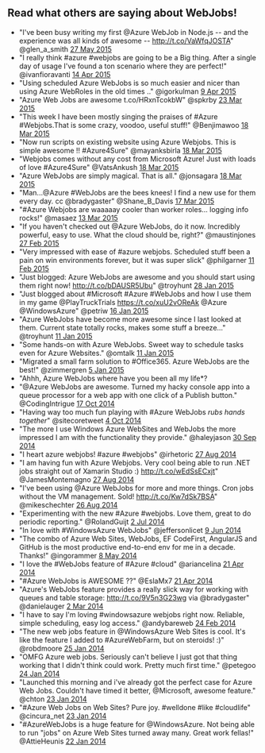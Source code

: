 ## Read what others are saying about WebJobs!

- "I've been busy writing my first @Azure WebJob in Node.js -- and the experience was all kinds of awesome -- http://t.co/VaWfqJOSTA" @glen_a_smith [27 May 2015](http://twitter.com/#!/glen_a_smith/status/603497290666364928)
- "I really think #azure #webjobs are going to be a Big thing. After a single day of usage I've found a ton scenario where they are perfect!" @ivanfioravanti [14 Apr 2015](http://twitter.com/#!/ivanfioravanti/status/588093948712845313)
- "Using scheduled Azure WebJobs is so much easier and nicer than using Azure WebRoles in the old times .." @igorkulman [9 Apr 2015](http://twitter.com/#!/igorkulman/status/586127091227348992)
- "Azure Web Jobs are awesome t.co/HRxnTcokbW" @spkrby [23 Mar 2015](http://twitter.com/#!/spkrby/status/580161768615362560)
- "This week I have been mostly singing the praises of #Azure #Webjobs.That is some crazy, voodoo, useful stuff!" @Benjimawoo [18 Mar 2015](http://twitter.com/#!/Benjimawoo/status/578287671790977024)
- "Now run scripts on existing website using Azure Webjobs. This is simple awesome !! #Azure4Sure" @mayanksbirla [18 Mar 2015](http://twitter.com/#!/mayanksbirla/status/578159423538872320)
- "Webjobs comes without any cost from Microsoft Azure! Just with loads of love #Azure4Sure" @VatsAnkush [18 Mar 2015](http://twitter.com/#!/VatsAnkush/status/578156087150387200)
- "Azure WebJobs are simply magical. That is all." @jonsagara [18 Mar 2015](http://twitter.com/#!/jonsagara/status/578114307923181568)
- "Man...@Azure #WebJobs are the bees knees! I find a new use for them every day. cc @bradygaster" @Shane_B_Davis [17 Mar 2015](http://twitter.com/#!/Shane_B_Davis/status/577892794292912128)
- "#Azure Webjobs are waaaaay cooler than worker roles... logging info rocks!" @masaez [13 Mar 2015](http://twitter.com/#!/masaez/status/576370583581143041)
- "If you haven't checked out @Azure WebJobs, do it now. Incredibly powerful, easy to use. What the cloud should be, right?" @maustinjones [27 Feb 2015](http://twitter.com/#!/maustinjones/status/571322627903528960)
- "Very impressed with ease of #azure webjobs. Scheduled stuff been a pain on win environments forever, but it was super slick" @philgarner [11 Feb 2015](http://twitter.com/#!/philgarner/status/565549442800316417)
- "Just blogged: Azure WebJobs are awesome and you should start using them right now! http://t.co/bDAUSR5Ubu" @troyhunt [28 Jan 2015](http://twitter.com/#!/troyhunt/status/560349928149757954)
- "Just blogged about #Microsoft #Azure #WebJobs and how I use them in my game @PlayTruckTrials  https://t.co/xuU2vOReAk @Azure @WindowsAzure" @petriw [16 Jan 2015](http://twitter.com/#!/petriw/status/556053417278574592)
- "Azure WebJobs have become more awesome since I last looked at them. Current state totally rocks, makes some stuff a breeze..." @troyhunt [11 Jan 2015](http://twitter.com/#!/troyhunt/status/554528985195884544)
- "Some hands-on with Azure WebJobs. Sweet way to schedule tasks even for Azure Websites." @omtalk [11 Jan 2015](http://twitter.com/#!/omtalk/status/554278548622438400)
- "Migrated a small farm solution to #Office365. Azure WebJobs are the best!" @zimmergren [5 Jan 2015](http://twitter.com/#!/zimmergren/status/552212539132870657)
- "Ahhh, Azure WebJobs where have you been all my life*?
- "@Azure WebJobs are awesome. Turned my hacky console app into a queue processor for a web app with one click of a Publish button." @CodingIntrigue [17 Oct 2014](http://twitter.com/#!/CodingIntrigue/status/523042405654990848)
- "Having way too much fun playing with #Azure WebJobs *rubs hands together*" @sitecoretweet [4 Oct 2014](http://twitter.com/#!/sitecoretweet/status/518494230738898944)
- "The more I use Windows Azure WebSites and WebJobs the more impressed I am with the functionality they provide." @haleyjason [30 Sep 2014](http://twitter.com/#!/haleyjason/status/517051023093792768)
- "I heart azure webjobs!  #azure #webjobs" @irhetoric [27 Aug 2014](http://twitter.com/#!/irhetoric/status/504696653773668352)
- "I am having fun with Azure Webjobs. Very cool being able to run .NET jobs straight out of Xamarin Studio :) http://t.co/wEdSsECxjt" @JamesMontemagno [27 Aug 2014](http://twitter.com/#!/JamesMontemagno/status/504530307165351936)
- "I've been using @Azure WebJobs for more and more things. Cron jobs without the VM management. Sold! http://t.co/Kw7dSk7BSA" @mikeschechter [26 Aug 2014](http://twitter.com/#!/mikeschechter/status/504316796942311424)
- "Experimenting with the new #Azure #webjobs. Love them, great to do periodic reporting." @RolandGuijt [2 Jul 2014](http://twitter.com/#!/RolandGuijt/status/484254627786137600)
- "In love with #WindowsAzure WebJobs" @jeffersonlicet [9 Jun 2014](http://twitter.com/#!/jeffersonlicet/status/476038376353984513)
- "The combo of Azure Web Sites, WebJobs, EF CodeFirst, AngularJS and GitHub is the most productive end-to-end env for me in a decade. Thanks!" @ingorammer [8 May 2014](http://twitter.com/#!/ingorammer/status/464425805917859840)
- "I love the #WebJobs feature of #Azure #cloud" @ariancelina [21 Apr 2014](http://twitter.com/#!/ariancelina/status/458333510970134528)
- "#Azure WebJobs is AWESOME ??" @EslaMx7 [21 Apr 2014](http://twitter.com/#!/EslaMx7/status/458247964851732480)
- "Azure's WebJobs feature provides a really slick way for working with queues and table storage: http://t.co/9V5n3G23wg via @bradygaster" @danielauger [2 Mar 2014](http://twitter.com/#!/danielauger/status/440249485944299520)
- "I have to say I'm loving #windowsazure webjobs right now. Reliable, simple scheduling, easy log access." @andybareweb [24 Feb 2014](http://twitter.com/#!/andybareweb/status/438010950193786880)
- "The new web jobs feature in @WindowsAzure Web Sites is cool. It's like the feature I added to #AzureWebFarm, but on steroids! :)" @robdmoore [25 Jan 2014](http://twitter.com/#!/robdmoore/status/427079612061863936)
- "OMFG Azure web jobs. Seriously can't believe I just got that thing working that I didn't think could work. Pretty much first time." @petegoo [24 Jan 2014](http://twitter.com/#!/petegoo/status/426867774309138432)
- "Launched this morning and i've already got the perfect case for Azure Web Jobs. Couldn't have timed it better, @Microsoft, awesome feature." @chton [23 Jan 2014](http://twitter.com/#!/chton/status/426312562289160192)
- "#Azure Web Jobs on Web Sites? Pure joy. #welldone #like #cloudlife" @cincura_net [23 Jan 2014](http://twitter.com/#!/cincura_net/status/426282037017075713)
- "#AzureWebJobs is a huge feature for @WindowsAzure. Not being able to run "jobs" on Azure Web Sites turned away many. Great work fellas!" @AttieHeunis [22 Jan 2014](http://twitter.com/#!/AttieHeunis/status/426183138839363584)

